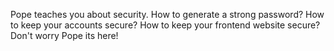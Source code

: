 Pope teaches you about security.
How to generate a strong password?
How to keep your accounts secure?
How to keep your frontend website secure?
Don't worry Pope its here!
